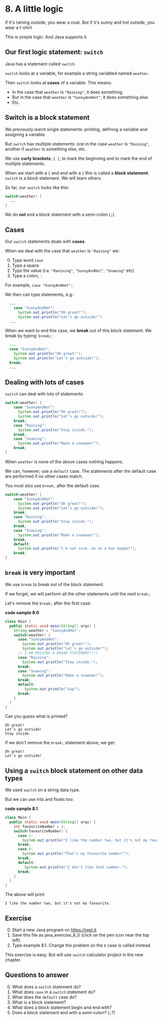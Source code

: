 # 8. A little logic

If it's raining outside, you wear a coat. But if it's sunny and hot outside, you wear a t-shirt.

This is simple logic. And Java supports it.

## Our first logic statement: `switch`

Java has a statement called `switch`.

`switch` looks at a variable, for example a string variabled named `weather`.

Then `switch` looks at **cases** of a variable. This means: 

* In the case that `weather` is `"Raining"`, it does something.
* But in the case that `weather` is `"SunnyAndHot"`, it does something else.
* Etc.

## Switch is a block statement 

We previously learnt single statements: printing, defining a variable and assigning a variable.

But `switch` has multiple statements: one in the case `weather` is `"Raining"`, another if `weather` is something else, etc.

We use **curly brackets**, `{ }`, to mark the beginning and to mark the end of multiple statements.

When we start with a `{` and end with a `}` this is called a **block statement**. `switch` is a block statement. We will learn others.

So far, our `switch` looks like this:

```java
switch(weather) {
  ...
}
```

We do **not** end a block statement with a semi-colon (`;`).

## Cases

Our `switch` statements deals with **cases**.

When we deal with the case that `weather` is `"Raining"` we:

0. Type word `case`
0. Type a space
0. Type the value (i.e. `"Ranining"`, `"SunnyAndHot"`, `"Snowing"` etc)
0. Type a colon, `:`

For example, `case "SunnyAndHot":`.

We then can type statements, e.g.:

```java
  ...
    case "SunnyAndHot":
      System.out.println("Oh great!");
      System.out.println("Let's go outside!")
  ...
```

When we want to end this case, we **break** out of this block statement. We break by typing: `break;`:

```java
  ...
  case "SunnyAndHot":
    System.out.println("Oh great!");
    System.out.println("Let's go outside!");
  break;
  ...
```

## Dealing with lots of cases

`switch` can deal with lots of statements:

```java
switch(weather) {
    case "SunnyAndHot":
      System.out.println("Oh great!");
      System.out.println("Let's go outside!");
    break;
    case "Raining":
      System.out.println("Stay inside.");
    break;
    case "Snowing":
      System.out.println("Make a snowman!");
    break;        
}
```

When `weather` is none of the above cases nothing happens.

We can, however, use a `default` case. The statements after the default case are performed if no other cases match.

You must also use `break;` after the default case.

```java
switch(weather) {
    case "SunnyAndHot":
      System.out.println("Oh great!");
      System.out.println("Let's go outside!");
    break;
    case "Raining":
      System.out.println("Stay inside.");
    break;
    case "Snowing":
      System.out.println("Make a snowman!");
    break;
    default:
      System.out.println("I'm not sure. Go to a bar maybe?");
    break;
}
```

## `break` is very important

We use `break` to break out of the block statement.

If we forget, we will perform all the other statements until the next `break;`.

Let's remove the `break;` after the first case:

**code sample 8.0**
```java
class Main {
  public static void main(String[] args) {
    String weather = "SunnyAndHot";
    switch(weather) {
      case "SunnyAndHot":
        System.out.println("Oh great!");
        System.out.println("Let's go outside!");
      // I AM MISSING A BREAK STATEMENT!!!!
      case "Raining":
        System.out.println("Stay inside.");
      break;
      case "Snowing":
        System.out.println("Make a snowman!");
      break;      
      default:
         System.out.println("Sup");
      break;
    }
  }
}
```

Can you guess what is printed?

```
Oh great!
Let's go outside!
Stay inside.
```

If we don't remove the `break;` statement above, we get:

```
Oh great!
Let's go outside!
```

## Using a `switch` block statement on other data types

We used `switch` on a string data type. 

But we can use ints and floats too:

**code sample 8.1**
```java
class Main {
  public static void main(String[] args) {
    int favouriteNumber = 2;
    switch(favouriteNumber) {
      case 2:
        System.out.println("I like the number two, but it's not my favourite.");
      break;
      case 6:
        System.out.println("That's my favourite number!");
      break;
      default:
         System.out.println("I don't like that number.");
      break;  
    }
  }
}
```

The above will print:

```
I like the number two, but it's not my favourite.
```

## Exercise

0. Start a new Java program on https://repl.it
0. Save this file as java_exercise_8_0 (click on the pen icon near the top left)
0. Type example 8.1. Change the problem so the `6` case is called instead.

This exercise is easy. But will use `switch` calculator project in the new chapter. 

## Questions to answer

0. What does a `switch` statement do?
0. What does `case` in a `switch` statement do?
0. What does the `default` case do?
0. What is a block statement?
0. What does a block statement begin and end with?
0. Does a block statement end with a semi-colon? (`;`?)
